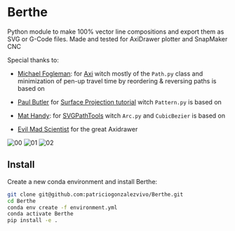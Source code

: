 # Berthe

Python module to make 100% vector line compositions and export them as SVG or G-Code files. Made and tested for AxiDrawer plotter and SnapMaker CNC

Special thanks to:

 * [Michael Fogleman](https://www.michaelfogleman.com/): for [Axi](https://github.com/fogleman/axi) witch mostly of the `Path.py` class and minimization of pen-up travel time by reordering & reversing paths is based on

 * [Paul Butler](https://paulbutler.org/) for [Surface Projection tutorial](https://bitaesthetics.com/posts/surface-projection.html) witch `Pattern.py` is based on

 * [Mat Handy](https://github.com/mathandy): for [SVGPathTools](https://github.com/mathandy/svgpathtools/) witch `Arc.py` and `CubicBezier` is based on

 * [Evil Mad Scientist](https://www.evilmadscientist.com/) for the great Axidrawer


![00](examples/elements.png)
![01](examples/polyline.png)
![02](examples/image.png)


## Install

Create a new conda environment and install Berthe:

```bash
git clone git@github.com:patriciogonzalezvivo/Berthe.git
cd Berthe
conda env create -f environment.yml
conda activate Berthe
pip install -e .
```
